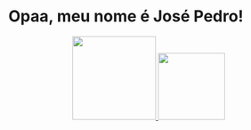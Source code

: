 <h1>Opaa, meu nome é José Pedro!</h1>

<div align="center">
  <a href="https://github.com/josepch1">
  <img height="150em" src="https://github-readme-stats.vercel.app/api?username=josepch1&show_icons=true&theme=dracula&include_all_commits=true&count_private=true"/>
  <img height="120em" src="https://github-readme-stats.vercel.app/api/top-langs/?username=josepch1&layout=compact&langs_count=7&theme=dracula"/>
</div>

